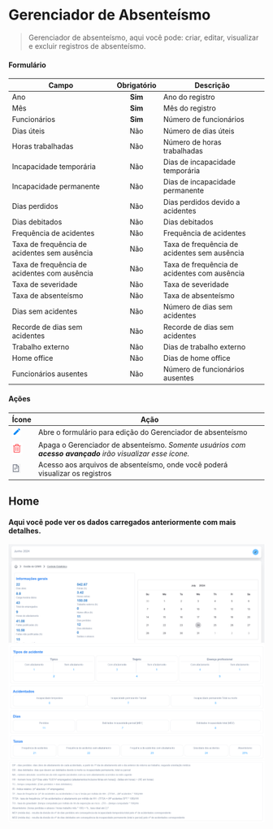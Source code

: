 # Gerenciador de Absenteísmo

> Gerenciador de absenteísmo, aqui você pode: criar, editar, visualizar e excluir registros de absenteísmo.

#### Formulário

| Campo                                        | Obrigatório | Descrição                                    |
| -------------------------------------------- | :---------: | -------------------------------------------- |
| Ano                                          |   **Sim**   | Ano do registro                              |
| Mês                                          |   **Sim**   | Mês do registro                              |
| Funcionários                                 |   **Sim**   | Número de funcionários                       |
| Dias úteis                                   |     Não     | Número de dias úteis                         |
| Horas trabalhadas                            |     Não     | Número de horas trabalhadas                  |
| Incapacidade temporária                      |     Não     | Dias de incapacidade temporária              |
| Incapacidade permanente                      |     Não     | Dias de incapacidade permanente              |
| Dias perdidos                                |     Não     | Dias perdidos devido a acidentes             |
| Dias debitados                               |     Não     | Dias debitados                               |
| Frequência de acidentes                      |     Não     | Frequência de acidentes                      |
| Taxa de frequência de acidentes sem ausência |     Não     | Taxa de frequência de acidentes sem ausência |
| Taxa de frequência de acidentes com ausência |     Não     | Taxa de frequência de acidentes com ausência |
| Taxa de severidade                           |     Não     | Taxa de severidade                           |
| Taxa de absenteísmo                          |     Não     | Taxa de absenteísmo                          |
| Dias sem acidentes                           |     Não     | Número de dias sem acidentes                 |
| Recorde de dias sem acidentes                |     Não     | Recorde de dias sem acidentes                |
| Trabalho externo                             |     Não     | Dias de trabalho externo                     |
| Home office                                  |     Não     | Dias de home office                          |
| Funcionários ausentes                        |     Não     | Número de funcionários ausentes              |

#### Ações

| Ícone                                    | Ação                                                                                                       |
| ---------------------------------------- | ---------------------------------------------------------------------------------------------------------- |
| ![logo](../../assets/icons/Pencil.png)   | Abre o formulário para edição do Gerenciador de absenteísmo                                                |
| ![logo](../../assets/icons/Trash.png)    | Apaga o Gerenciador de absenteísmo. _Somente usuários com **acesso avançado** irão visualizar esse ícone._ |
| ![logo](../../assets/icons/ShowFile.png) | Acesso aos arquivos de absenteísmo, onde você poderá visualizar os registros                               |

## Home

#### Aqui você pode ver os dados carregados anteriormente com mais detalhes.

![screenshot](../../assets/screenshots/qhsa-absenteeism-1.png)
![screenshot](../../assets/screenshots/qhsa-absenteeism-2.png)
![screenshot](../../assets/screenshots/qhsa-absenteeism-3.png)
